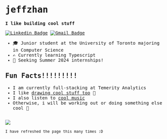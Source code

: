 <samp>
  

# jeffzhan
**I like building cool stuff**

[![Linkedin Badge](https://img.shields.io/badge/-linkedin-blue?style=flat-square&logo=Linkedin&logoColor=white&link=https://www.linkedin.com/in/jeffery-zhan/)](https://www.linkedin.com/in/jeffery-zhan/)
[![Gmail Badge](https://img.shields.io/badge/-jefferyzhan84@gmail.com-c14438?style=flat-square&logo=Gmail&logoColor=white&link=mailto:jefferyzhan84@gmail.com)](mailto:jefferyzhan84@gmail.com)

- :mortar_board: Junior student at the University of Toronto majoring in Computer Science
- :writing_hand: Currently learning Typescript
- :eyes: Seeking Summer 2024 internships!

## Fun Facts!!!!!!!!!
- I am currently full-stacking at Temerity Analytics
- I like [drawing cool stuff too](https://twitter.com/BOKO_twt) 🥰
- I also listen to [cool music](https://open.spotify.com/user/12181977629?si=a0d530d2eee04d8d)
- Otherwise, i will be working out or doing something else cool 🤔
##

![](https://komarev.com/ghpvc/?username=jeffzhan&color=33FFBB)

<sup> I have refreshed the page this many times :D </sup>
</samp>

